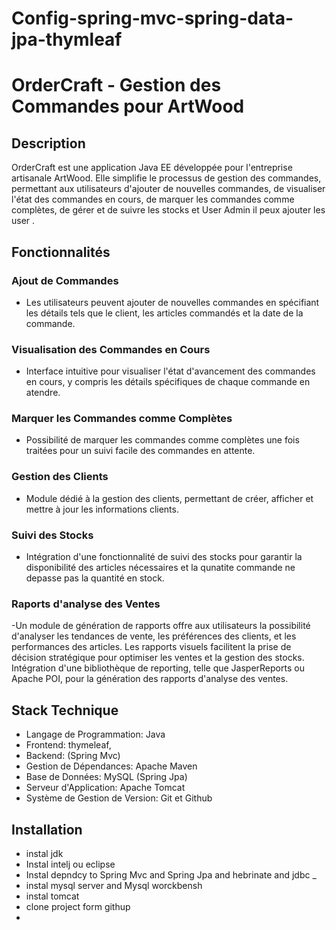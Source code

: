 # Config-spring-mvc-spring-data-jpa-thymleaf


# OrderCraft - Gestion des Commandes pour ArtWood

## Description
OrderCraft est une application Java EE développée pour l'entreprise artisanale ArtWood. Elle simplifie le processus de gestion des commandes, permettant aux utilisateurs d'ajouter de nouvelles commandes, de visualiser l'état des commandes en cours, de marquer les commandes comme complètes, de gérer  et de suivre les stocks et
User Admin il peux ajouter les user .

## Fonctionnalités

### Ajout de Commandes
- Les utilisateurs peuvent ajouter de nouvelles commandes en spécifiant les détails tels que le client, les articles commandés et la date de la commande.

### Visualisation des Commandes en Cours
- Interface intuitive pour visualiser l'état d'avancement des commandes en cours, y compris les détails spécifiques de chaque commande en atendre.

### Marquer les Commandes comme Complètes
- Possibilité de marquer les commandes comme complètes une fois traitées pour un suivi facile des commandes en attente.

### Gestion des Clients
- Module dédié à la gestion des clients, permettant de créer, afficher et mettre à jour les informations clients.

### Suivi des Stocks
- Intégration d'une fonctionnalité de suivi des stocks pour garantir la disponibilité des articles nécessaires et la qunatite commande ne depasse pas la quantité en stock.

### Raports d'analyse des Ventes
-Un module de génération de rapports offre aux utilisateurs la possibilité d'analyser les tendances de vente, les préférences des clients, et les performances des articles. Les 
 rapports visuels facilitent la prise de décision stratégique pour optimiser les ventes et la gestion des stocks. Intégration d'une bibliothèque de reporting, telle que JasperReports 
 ou Apache POI, pour la génération des rapports d'analyse des ventes.
​

## Stack Technique

- Langage de Programmation: Java 
- Frontend: thymeleaf, 
- Backend: (Spring Mvc)
- Gestion de Dépendances: Apache Maven
- Base de Données: MySQL (Spring Jpa)
- Serveur d'Application: Apache Tomcat
- Système de Gestion de Version: Git et Github

## Installation
- instal jdk
- Instal intelj ou eclipse
- Instal depndcy to Spring Mvc and Spring Jpa and hebrinate and jdbc
_ 
- instal mysql server and Mysql worckbensh
- instal tomcat
- clone project form githup
- 
  
